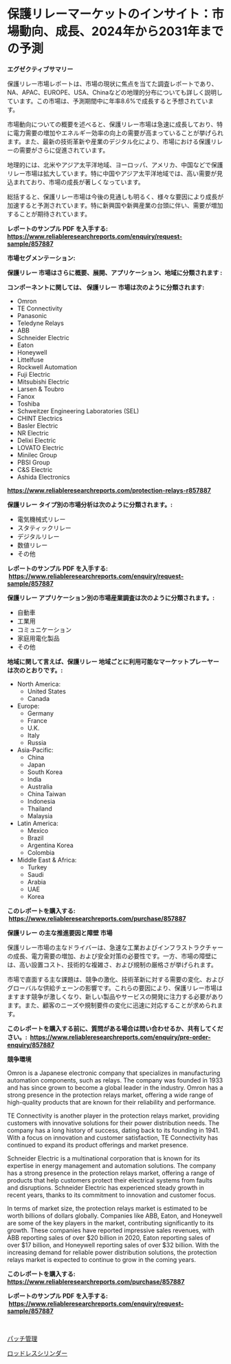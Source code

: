 <p><h1>保護リレーマーケットのインサイト：市場動向、成長、2024年から2031年までの予測</h1></p><p><strong>エグゼクティブサマリー</strong></p>
<p><p>保護リレー市場レポートは、市場の現状に焦点を当てた調査レポートであり、NA、APAC、EUROPE、USA、Chinaなどの地理的分布についても詳しく説明しています。この市場は、予測期間中に年率8.6%で成長すると予想されています。</p><p>市場動向についての概要を述べると、保護リレー市場は急速に成長しており、特に電力需要の増加やエネルギー効率の向上の需要が高まっていることが挙げられます。また、最新の技術革新や産業のデジタル化により、市場における保護リレーの需要がさらに促進されています。</p><p>地理的には、北米やアジア太平洋地域、ヨーロッパ、アメリカ、中国などで保護リレー市場は拡大しています。特に中国やアジア太平洋地域では、高い需要が見込まれており、市場の成長が著しくなっています。</p><p>総括すると、保護リレー市場は今後の見通しも明るく、様々な要因により成長が加速すると予測されています。特に新興国や新興産業の台頭に伴い、需要が増加することが期待されています。</p></p>
<p><strong>レポートのサンプル PDF を入手する: <a href="https://www.reliableresearchreports.com/enquiry/request-sample/857887">https://www.reliableresearchreports.com/enquiry/request-sample/857887</a></strong></p>
<p><strong>市場セグメンテーション:</strong></p>
<p><strong> 保護リレー 市場はさらに概要、展開、アプリケーション、地域に分類されます :</strong></p>
<p><strong>コンポーネントに関しては、 保護リレー 市場は次のように分類されます: &nbsp;</strong></p>
<p><ul><li>Omron</li><li>TE Connectivity</li><li>Panasonic</li><li>Teledyne Relays</li><li>ABB</li><li>Schneider Electric</li><li>Eaton</li><li>Honeywell</li><li>Littelfuse</li><li>Rockwell Automation</li><li>Fuji Electric</li><li>Mitsubishi Electric</li><li>Larsen & Toubro</li><li>Fanox</li><li>Toshiba</li><li>Schweitzer Engineering Laboratories (SEL)</li><li>CHINT Electrics</li><li>Basler Electric</li><li>NR Electric</li><li>Delixi Electric</li><li>LOVATO Electric</li><li>Minilec Group</li><li>PBSI Group</li><li>C&S Electric</li><li>Ashida Electronics</li></ul></p>
<p><strong><a href="https://www.reliableresearchreports.com/protection-relays-r857887">https://www.reliableresearchreports.com/protection-relays-r857887</a></strong></p>
<p><strong> 保護リレー タイプ別の市場分析は次のように分類されます。:</strong></p>
<p><ul><li>電気機械式リレー</li><li>スタティックリレー</li><li>デジタルリレー</li><li>数値リレー</li><li>その他</li></ul></p>
<p><strong>レポートのサンプル PDF を入手する: &nbsp;<a href="https://www.reliableresearchreports.com/enquiry/request-sample/857887">https://www.reliableresearchreports.com/enquiry/request-sample/857887</a></strong></p>
<p><strong> 保護リレー アプリケーション別の市場産業調査は次のように分類されます。:</strong></p>
<p><ul><li>自動車</li><li>工業用</li><li>コミュニケーション</li><li>家庭用電化製品</li><li>その他</li></ul></p>
<p><strong>地域に関して言えば、保護リレー 地域ごとに利用可能なマーケットプレーヤーは次のとおりです。:</strong></p>
<p><ul>
    <li>
        North America:
        <ul>
            <li>United States</li>
            <li>Canada</li>
        </ul>
    </li>
    <li>
        Europe:
        <ul>
            <li>Germany</li>
            <li>France</li>
            <li>U.K.</li>
            <li>Italy</li>
            <li>Russia</li>
        </ul>
    </li>
    <li>
        Asia-Pacific:
        <ul>
            <li>China</li>
            <li>Japan</li>
            <li>South Korea</li>
            <li>India</li>
            <li>Australia</li>
            <li>China Taiwan</li>
            <li>Indonesia</li>
            <li>Thailand</li>
            <li>Malaysia</li>
        </ul>
    </li>
    <li>
        Latin America:
        <ul>
            <li>Mexico</li>
            <li>Brazil</li>
            <li>Argentina Korea</li>
            <li>Colombia</li>
        </ul>
    </li>
    <li>
        Middle East & Africa:
        <ul>
            <li>Turkey</li>
            <li>Saudi</li>
            <li>Arabia</li>
            <li>UAE</li>
            <li>Korea</li>
        </ul>
    </li>
    </ul></p>
<p><strong>このレポートを購入する: &nbsp;<a href="https://www.reliableresearchreports.com/purchase/857887">https://www.reliableresearchreports.com/purchase/857887</a></strong></p>
<p><strong>保護リレー の主な推進要因と障壁 市場</strong></p>
<p><p>保護リレー市場の主なドライバーは、急速な工業およびインフラストラクチャーの成長、電力需要の増加、および安全対策の必要性です。一方、市場の障壁には、高い設置コスト、技術的な複雑さ、および規制の厳格さが挙げられます。</p><p>市場で直面する主な課題は、競争の激化、技術革新に対する需要の変化、およびグローバルな供給チェーンの影響です。これらの要因により、保護リレー市場はますます競争が激しくなり、新しい製品やサービスの開発に注力する必要があります。また、顧客のニーズや規制要件の変化に迅速に対応することが求められます。</p></p>
<p><strong>このレポートを購入する前に、質問がある場合は問い合わせるか、共有してください。:&nbsp; <a href="https://www.reliableresearchreports.com/enquiry/pre-order-enquiry/857887">https://www.reliableresearchreports.com/enquiry/pre-order-enquiry/857887</a></strong></p>
<p><strong>競争環境</strong></p>
<p><p>Omron is a Japanese electronic company that specializes in manufacturing automation components, such as relays. The company was founded in 1933 and has since grown to become a global leader in the industry. Omron has a strong presence in the protection relays market, offering a wide range of high-quality products that are known for their reliability and performance.</p><p>TE Connectivity is another player in the protection relays market, providing customers with innovative solutions for their power distribution needs. The company has a long history of success, dating back to its founding in 1941. With a focus on innovation and customer satisfaction, TE Connectivity has continued to expand its product offerings and market presence.</p><p>Schneider Electric is a multinational corporation that is known for its expertise in energy management and automation solutions. The company has a strong presence in the protection relays market, offering a range of products that help customers protect their electrical systems from faults and disruptions. Schneider Electric has experienced steady growth in recent years, thanks to its commitment to innovation and customer focus.</p><p>In terms of market size, the protection relays market is estimated to be worth billions of dollars globally. Companies like ABB, Eaton, and Honeywell are some of the key players in the market, contributing significantly to its growth. These companies have reported impressive sales revenues, with ABB reporting sales of over $20 billion in 2020, Eaton reporting sales of over $17 billion, and Honeywell reporting sales of over $32 billion. With the increasing demand for reliable power distribution solutions, the protection relays market is expected to continue to grow in the coming years.</p></p>
<p><strong>このレポートを購入する: &nbsp; <a href="https://www.reliableresearchreports.com/purchase/857887">https://www.reliableresearchreports.com/purchase/857887</a></strong></p>
<p><strong>レポートのサンプル PDF を入手する: &nbsp;<a href="https://www.reliableresearchreports.com/enquiry/request-sample/857887">https://www.reliableresearchreports.com/enquiry/request-sample/857887</a></strong><strong></strong></p>
<p>&nbsp;</p>
<p><p><a href="https://github.com/marbadji/Market-Research-Report-List-1/blob/main/891029419368.md">パッチ管理</a></p><p><a href="https://github.com/KaydenJohns1964/Market-Research-Report-List-1/blob/main/880402419369.md">ロッドレスシリンダー</a></p></p>